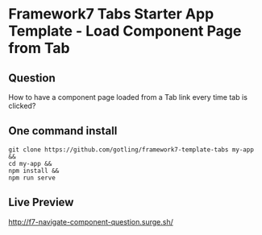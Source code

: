 # Framework7 Tabs Starter App Template - Load Component Page from Tab

## Question

How to have a component page loaded from a Tab link every time tab is clicked?

## One command install

```
git clone https://github.com/gotling/framework7-template-tabs my-app &&
cd my-app &&
npm install &&
npm run serve
```

## Live Preview

http://f7-navigate-component-question.surge.sh/
